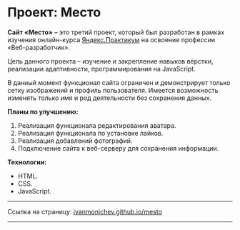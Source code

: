 # Проект: Место

**Сайт «Место»** – это третий проект, который был разработан в рамках изучения онлайн-курса [Яндекс.Практикум](https://practicum.yandex.ru/) на освоение профессии «Веб-разработчик».

Цель данного проекта – изучение и закрепление навыков вёрстки, реализации адаптивности, программирования на JavaScript.

В данный момент функционал сайта ограничен и демонстрирует только сетку изображений и профиль пользователя. Имеется возможность изменять только имя и род деятельности без сохранения данных.

**Планы по улучшению:**
1. Реализация функционала редактирования аватара.
2. Реализация функционала по установке лайков.
3. Реализация добавлений фотографий.
4. Подключение сайта к веб-серверу для сохранения информации.

**Технологии:**
* HTML.
* CSS.
* JavaScript.
____
Ссылка на страницу: [ivanmonichev.github.io/mesto](https://ivanmonichev.github.io/mesto/)
____
